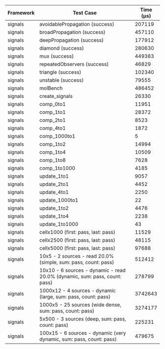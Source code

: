 | Framework | Test Case | Time (μs) |
| --- | --- | --- |
| signals | avoidablePropagation (success) | 207119 |
| signals | broadPropagation (success) | 457110 |
| signals | deepPropagation (success) | 177912 |
| signals | diamond (success) | 280630 |
| signals | mux (success) | 449383 |
| signals | repeatedObservers (success) | 46829 |
| signals | triangle (success) | 102340 |
| signals | unstable (success) | 79555 |
| signals | molBench | 486452 |
| signals | create_signals | 26330 |
| signals | comp_0to1 | 11951 |
| signals | comp_1to1 | 28372 |
| signals | comp_2to1 | 8523 |
| signals | comp_4to1 | 1872 |
| signals | comp_1000to1 | 5 |
| signals | comp_1to2 | 14994 |
| signals | comp_1to4 | 10509 |
| signals | comp_1to8 | 7628 |
| signals | comp_1to1000 | 4185 |
| signals | update_1to1 | 9057 |
| signals | update_2to1 | 4452 |
| signals | update_4to1 | 2250 |
| signals | update_1000to1 | 22 |
| signals | update_1to2 | 4476 |
| signals | update_1to4 | 2238 |
| signals | update_1to1000 | 43 |
| signals | cellx1000 (first: pass, last: pass) | 11529 |
| signals | cellx2500 (first: pass, last: pass) | 48115 |
| signals | cellx5000 (first: pass, last: pass) | 97688 |
| signals | 10x5 - 2 sources - read 20.0% (simple, sum: pass, count: pass) | 512412 |
| signals | 10x10 - 6 sources - dynamic - read 20.0% (dynamic, sum: pass, count: pass) | 278799 |
| signals | 1000x12 - 4 sources - dynamic (large, sum: pass, count: pass) | 3742643 |
| signals | 1000x5 - 25 sources (wide dense, sum: pass, count: pass) | 3274177 |
| signals | 5x500 - 3 sources (deep, sum: pass, count: pass) | 225231 |
| signals | 100x15 - 6 sources - dynamic (very dynamic, sum: pass, count: pass) | 479675 |
